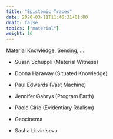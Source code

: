 ```yaml
---
title: "Epistemic Traces"
date: 2020-03-11T11:46:31+01:00
draft: false
topics: ["material"]
weight: 16
---
```


Material Knowledge, Sensing, ...

- Susan Schuppli (Material Witness)
- Donna Haraway (Situated Knowledge)
- Paul Edwards (Vast Machine)
- Jennifer Gabrys (Program Earth)

- Paolo Cirio (Evidentiary Realism)
- Geocinema
- Sasha Litvintseva